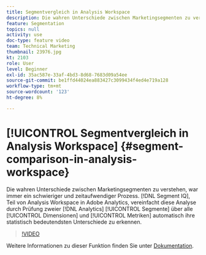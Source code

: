 ```yaml
---
title: Segmentvergleich in Analysis Workspace
description: Die wahren Unterschiede zwischen Marketingsegmenten zu verstehen, war immer ein schwieriger und zeitaufwendiger Prozess. Segment IQ, Teil von Analysis Workspace in Adobe Analytics, vereinfacht diese Analyse, indem es zwei beliebige Analytics-Segmente für alle Dimensionen und Metriken untersucht, um automatisch die statistisch bedeutendsten Unterschiede zu ermitteln.
feature: Segmentation
topics: null
activity: use
doc-type: feature video
team: Technical Marketing
thumbnail: 23976.jpg
kt: 2103
role: User
level: Beginner
exl-id: 35ac587e-33af-4bd3-8d68-7683d09a54ee
source-git-commit: be1ffd44024ea883427c3099434f4ed4e719a128
workflow-type: tm+mt
source-wordcount: '123'
ht-degree: 8%

---
```


# [!UICONTROL Segmentvergleich in Analysis Workspace] {#segment-comparison-in-analysis-workspace}

Die wahren Unterschiede zwischen Marketingsegmenten zu verstehen, war immer ein schwieriger und zeitaufwendiger Prozess. [!DNL Segment IQ], Teil von Analysis Workspace in Adobe Analytics, vereinfacht diese Analyse durch Prüfung zweier [!DNL Analytics] [!UICONTROL Segmente] über alle [!UICONTROL Dimensionen] und [!UICONTROL Metriken] automatisch ihre statistisch bedeutendsten Unterschiede zu erkennen.

>[!VIDEO](https://video.tv.adobe.com/v/23976/?quality=12)

Weitere Informationen zu dieser Funktion finden Sie unter [Dokumentation](https://experienceleague.adobe.com/docs/analytics/analyze/analysis-workspace/panels/segment-comparison/segment-comparison.html?lang=en).
